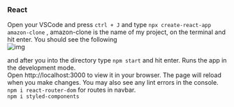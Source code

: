 ### React

Open your VSCode and press `ctrl + J` and type `npx create-react-app amazon-clone` , amazon-clone is the name of my project, on the terminal and hit enter.
You should see the following </br>
![img](https://cdn.discordapp.com/attachments/947060629066354689/999316178239496352/unknown.png)

and after you into the directory type `npm start` and hit enter. Runs the app in the development mode.</br>
Open http://localhost:3000 to view it in your browser. The page will reload when you make changes. You may also see any lint errors in the console.</br>
`npm i react-router-dom` for routes in navbar.</br>
`npm i styled-components` </br>
